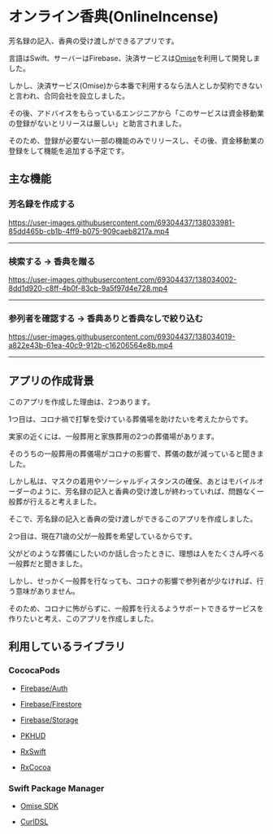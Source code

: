 # オンライン香典(OnlineIncense)
芳名録の記入、香典の受け渡しができるアプリです。

言語はSwift、サーバーはFirebase、決済サービスは[Omise](https://www.omise.co/)を利用して開発しました。

しかし、決済サービス(Omise)から本番で利用するなら法人としか契約できないと言われ、合同会社を設立しました。

その後、アドバイスをもらっているエンジニアから「このサービスは資金移動業の登録がないとリリースは厳しい」と助言されました。

そのため、登録が必要ない一部の機能のみでリリースし、その後、資金移動業の登録をして機能を追加する予定です。

## 主な機能

### 芳名録を作成する

https://user-images.githubusercontent.com/69304437/138033981-85dd465b-cb1b-4ff9-b075-909caeb8217a.mp4

---

### 検索する → 香典を贈る

https://user-images.githubusercontent.com/69304437/138034002-8dd1d920-c8ff-4b0f-83cb-9a5f97d4e728.mp4

---

### 参列者を確認する → 香典ありと香典なしで絞り込む

https://user-images.githubusercontent.com/69304437/138034019-a822e43b-61ea-40c9-912b-c16206564e8b.mp4

---

## アプリの作成背景
このアプリを作成した理由は、2つあります。


1つ目は、コロナ禍で打撃を受けている葬儀場を助けたいを考えたからです。

実家の近くには、一般葬用と家族葬用の2つの葬儀場があります。

そのうちの一般葬用の葬儀場がコロナの影響で、葬儀の数が減っていると聞きました。

しかし私は、マスクの着用やソーシャルディスタンスの確保、あとはモバイルオーダーのように、芳名録の記入と香典の受け渡しが終わっていれば、問題なく一般葬が行えると考えました。

そこで、芳名録の記入と香典の受け渡しができるこのアプリを作成しました。

2つ目は、現在71歳の父が一般葬を希望しているからです。

父がどのような葬儀にしたいのか話し合ったときに、理想は人をたくさん呼べる一般葬だと聞きました。

しかし、せっかく一般葬を行なっても、コロナの影響で参列者が少なければ、行う意味がありません。

そのため、コロナに怖がらずに、一般葬を行えるようサポートできるサービスを作りたいと考え、このアプリを作成しました。

## 利用しているライブラリ

### CococaPods
- [Firebase/Auth](https://github.com/firebase/firebase-ios-sdk)

- [Firebase/Firestore](https://github.com/firebase/firebase-ios-sdk)

- [Firebase/Storage](https://github.com/firebase/firebase-ios-sdk)

- [PKHUD](https://github.com/pkluz/PKHUD)

- [RxSwift](https://github.com/ReactiveX/RxSwift)

- [RxCocoa](https://github.com/ReactiveX/RxSwift)

### Swift Package Manager

- [Omise SDK](https://github.com/omise/omise-ios.git)

- [CurlDSL](https://github.com/zonble/CurlDSL)
